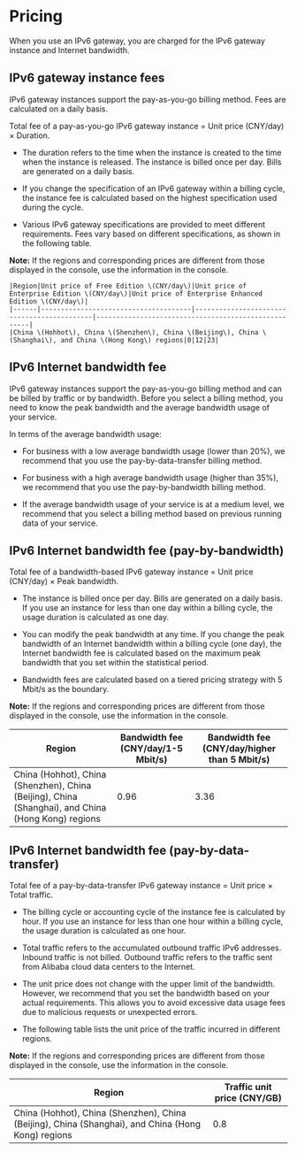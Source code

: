 # Pricing

When you use an IPv6 gateway, you are charged for the IPv6 gateway instance and Internet bandwidth.

## IPv6 gateway instance fees

IPv6 gateway instances support the pay-as-you-go billing method. Fees are calculated on a daily basis.

Total fee of a pay-as-you-go IPv6 gateway instance = Unit price \(CNY/day\) × Duration.

-   The duration refers to the time when the instance is created to the time when the instance is released. The instance is billed once per day. Bills are generated on a daily basis.

-   If you change the specification of an IPv6 gateway within a billing cycle, the instance fee is calculated based on the highest specification used during the cycle.

-   Various IPv6 gateway specifications are provided to meet different requirements. Fees vary based on different specifications, as shown in the following table.

**Note:** If the regions and corresponding prices are different from those displayed in the console, use the information in the console.

    |Region|Unit price of Free Edition \(CNY/day\)|Unit price of Enterprise Edition \(CNY/day\)|Unit price of Enterprise Enhanced Edition \(CNY/day\)|
    |------|--------------------------------------|--------------------------------------------|-----------------------------------------------------|
    |China \(Hohhot\), China \(Shenzhen\), China \(Beijing\), China \(Shanghai\), and China \(Hong Kong\) regions|0|12|23|


## IPv6 Internet bandwidth fee

IPv6 gateway instances support the pay-as-you-go billing method and can be billed by traffic or by bandwidth. Before you select a billing method, you need to know the peak bandwidth and the average bandwidth usage of your service.

In terms of the average bandwidth usage:

-   For business with a low average bandwidth usage \(lower than 20%\), we recommend that you use the pay-by-data-transfer billing method.

-   For business with a high average bandwidth usage \(higher than 35%\), we recommend that you use the pay-by-bandwidth billing method.

-   If the average bandwidth usage of your service is at a medium level, we recommend that you select a billing method based on previous running data of your service.


## IPv6 Internet bandwidth fee \(pay-by-bandwidth\)

Total fee of a bandwidth-based IPv6 gateway instance = Unit price \(CNY/day\) × Peak bandwidth.

-   The instance is billed once per day. Bills are generated on a daily basis. If you use an instance for less than one day within a billing cycle, the usage duration is calculated as one day.

-   You can modify the peak bandwidth at any time. If you change the peak bandwidth of an Internet bandwidth within a billing cycle \(one day\), the Internet bandwidth fee is calculated based on the maximum peak bandwidth that you set within the statistical period.

-   Bandwidth fees are calculated based on a tiered pricing strategy with 5 Mbit/s as the boundary.

**Note:** If the regions and corresponding prices are different from those displayed in the console, use the information in the console.

|Region|Bandwidth fee \(CNY/day/1-5 Mbit/s\)|Bandwidth fee \(CNY/day/higher than 5 Mbit/s\)|
|------|------------------------------------|----------------------------------------------|
|China \(Hohhot\), China \(Shenzhen\), China \(Beijing\), China \(Shanghai\), and China \(Hong Kong\) regions|0.96|3.36|


## IPv6 Internet bandwidth fee \(pay-by-data-transfer\)

Total fee of a pay-by-data-transfer IPv6 gateway instance = Unit price × Total traffic.

-   The billing cycle or accounting cycle of the instance fee is calculated by hour. If you use an instance for less than one hour within a billing cycle, the usage duration is calculated as one hour.

-   Total traffic refers to the accumulated outbound traffic IPv6 addresses. Inbound traffic is not billed. Outbound traffic refers to the traffic sent from Alibaba cloud data centers to the Internet.

-   The unit price does not change with the upper limit of the bandwidth. However, we recommend that you set the bandwidth based on your actual requirements. This allows you to avoid excessive data usage fees due to malicious requests or unexpected errors.

-   The following table lists the unit price of the traffic incurred in different regions.

**Note:** If the regions and corresponding prices are different from those displayed in the console, use the information in the console.

|Region|Traffic unit price \(CNY/GB\)|
|------|-----------------------------|
|China \(Hohhot\), China \(Shenzhen\), China \(Beijing\), China \(Shanghai\), and China \(Hong Kong\) regions|0.8|



